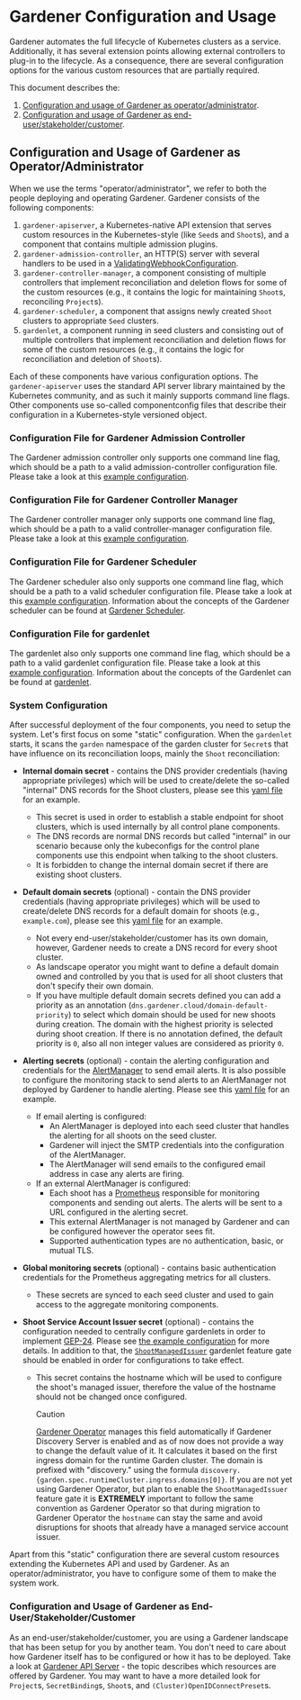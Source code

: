 # Gardener Configuration and Usage

Gardener automates the full lifecycle of Kubernetes clusters as a service.
Additionally, it has several extension points allowing external controllers to plug-in to the lifecycle.
As a consequence, there are several configuration options for the various custom resources that are partially required.

This document describes the:

1. [Configuration and usage of Gardener as operator/administrator](#configuration-and-usage-of-gardener-as-operatoradministrator).
1. [Configuration and usage of Gardener as end-user/stakeholder/customer](#configuration-and-usage-of-gardener-as-end-userstakeholdercustomer).

## Configuration and Usage of Gardener as Operator/Administrator

When we use the terms "operator/administrator", we refer to both the people deploying and operating Gardener.
Gardener consists of the following components:

1. `gardener-apiserver`, a Kubernetes-native API extension that serves custom resources in the Kubernetes-style (like `Seed`s and `Shoot`s), and a component that contains multiple admission plugins.
1. `gardener-admission-controller`, an HTTP(S) server with several handlers to be used in a [ValidatingWebhookConfiguration](../../charts/gardener/controlplane/charts/application/templates/validatingwebhook-admission-controller.yaml).
1. `gardener-controller-manager`, a component consisting of multiple controllers that implement reconciliation and deletion flows for some of the custom resources (e.g., it contains the logic for maintaining `Shoot`s, reconciling `Project`s).
1. `gardener-scheduler`, a component that assigns newly created `Shoot` clusters to appropriate `Seed` clusters.
1. `gardenlet`, a component running in seed clusters and consisting out of multiple controllers that implement reconciliation and deletion flows for some of the custom resources (e.g., it contains the logic for reconciliation and deletion of `Shoot`s).

Each of these components have various configuration options.
The `gardener-apiserver` uses the standard API server library maintained by the Kubernetes community, and as such it mainly supports command line flags.
Other components use so-called componentconfig files that describe their configuration in a Kubernetes-style versioned object.

### Configuration File for Gardener Admission Controller

The Gardener admission controller only supports one command line flag, which should be a path to a valid admission-controller configuration file.
Please take a look at this [example configuration](../../example/20-componentconfig-gardener-admission-controller.yaml).

### Configuration File for Gardener Controller Manager

The Gardener controller manager only supports one command line flag, which should be a path to a valid controller-manager configuration file.
Please take a look at this [example configuration](../../example/20-componentconfig-gardener-controller-manager.yaml).

### Configuration File for Gardener Scheduler

The Gardener scheduler also only supports one command line flag, which should be a path to a valid scheduler configuration file.
Please take a look at this [example configuration](../../example/20-componentconfig-gardener-scheduler.yaml).
Information about the concepts of the Gardener scheduler can be found at [Gardener Scheduler](../concepts/scheduler.md).

### Configuration File for gardenlet

The gardenlet also only supports one command line flag, which should be a path to a valid gardenlet configuration file.
Please take a look at this [example configuration](../../example/20-componentconfig-gardenlet.yaml).
Information about the concepts of the Gardenlet can be found at [gardenlet](../concepts/gardenlet.md).

### System Configuration

After successful deployment of the four components, you need to setup the system.
Let's first focus on some "static" configuration.
When the `gardenlet` starts, it scans the `garden` namespace of the garden cluster for `Secret`s that have influence on its reconciliation loops, mainly the `Shoot` reconciliation:

* **Internal domain secret** - contains the DNS provider credentials (having appropriate privileges) which will be used to create/delete the so-called "internal" DNS records for the Shoot clusters, please see this [yaml file](../../example/10-secret-internal-domain.yaml) for an example.
  * This secret is used in order to establish a stable endpoint for shoot clusters, which is used internally by all control plane components.
  * The DNS records are normal DNS records but called "internal" in our scenario because only the kubeconfigs for the control plane components use this endpoint when talking to the shoot clusters.
  * It is forbidden to change the internal domain secret if there are existing shoot clusters.

* **Default domain secrets** (optional) - contain the DNS provider credentials (having appropriate privileges) which will be used to create/delete DNS records for a default domain for shoots (e.g., `example.com`), please see this [yaml file](../../example/10-secret-default-domain.yaml) for an example.
  * Not every end-user/stakeholder/customer has its own domain, however, Gardener needs to create a DNS record for every shoot cluster.
  * As landscape operator you might want to define a default domain owned and controlled by you that is used for all shoot clusters that don't specify their own domain.
  * If you have multiple default domain secrets defined you can add a priority as an annotation (`dns.gardener.cloud/domain-default-priority`) to select which domain should be used for new shoots during creation. The domain with the highest priority is selected during shoot creation. If there is no annotation defined, the default priority is `0`, also all non integer values are considered as priority `0`.

* **Alerting secrets** (optional) - contain the alerting configuration and credentials for the [AlertManager](https://prometheus.io/docs/alerting/alertmanager/) to send email alerts. It is also possible to configure the monitoring stack to send alerts to an AlertManager not deployed by Gardener to handle alerting. Please see this [yaml file](../../example/10-secret-alerting.yaml) for an example.
  * If email alerting is configured:
    * An AlertManager is deployed into each seed cluster that handles the alerting for all shoots on the seed cluster.
    * Gardener will inject the SMTP credentials into the configuration of the AlertManager.
    * The AlertManager will send emails to the configured email address in case any alerts are firing.
  * If an external AlertManager is configured:
    * Each shoot has a [Prometheus](https://prometheus.io/docs/introduction/overview/) responsible for monitoring components and sending out alerts. The alerts will be sent to a URL configured in the alerting secret.
    * This external AlertManager is not managed by Gardener and can be configured however the operator sees fit.
    * Supported authentication types are no authentication, basic, or mutual TLS.

* **Global monitoring secrets** (optional) - contains basic authentication credentials for the Prometheus aggregating metrics for all clusters.
  * These secrets are synced to each seed cluster and used to gain access to the aggregate monitoring components.

* **Shoot Service Account Issuer secret** (optional) - contains the configuration needed to centrally configure gardenlets in order to implement [GEP-24](../proposals/24-shoot-oidc-issuer.md). Please see [the example configuration](../../example/10-secret-shoot-service-account-issuer.yaml) for more details. In addition to that, the [`ShootManagedIssuer`](../deployment/feature_gates.md#list-of-feature-gates) gardenlet feature gate should be enabled in order for configurations to take effect.
  * This secret contains the hostname which will be used to configure the shoot's managed issuer, therefore the value of the hostname should not be changed once configured.
    > [!CAUTION]
    > [Gardener Operator](../concepts/operator.md) manages this field automatically if Gardener Discovery Server is enabled and as of now does not provide a way to change the default value of it.
    > It calculates it based on the first ingress domain for the runtime Garden cluster. The domain is prefixed with "discovery." using the formula `discovery.{garden.spec.runtimeCluster.ingress.domains[0]}`.
    > If you are not yet using Gardener Operator, but plan to enable the `ShootManagedIssuer` feature gate it is **EXTREMELY** important to follow the same convention as Gardener Operator
    > so that during migration to Gardener Operator the `hostname` can stay the same and avoid disruptions for shoots that already have a managed service account issuer.

Apart from this "static" configuration there are several custom resources extending the Kubernetes API and used by Gardener.
As an operator/administrator, you have to configure some of them to make the system work.

### Configuration and Usage of Gardener as End-User/Stakeholder/Customer

As an end-user/stakeholder/customer, you are using a Gardener landscape that has been setup for you by another team.
You don't need to care about how Gardener itself has to be configured or how it has to be deployed.
Take a look at [Gardener API Server](../concepts/apiserver.md) - the topic describes which resources are offered by Gardener.
You may want to have a more detailed look for `Project`s, `SecretBinding`s, `Shoot`s, and `(Cluster)OpenIDConnectPreset`s.
